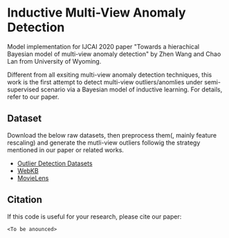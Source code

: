 # Inductive Multi-View Anomaly Detection

Model implementation for IJCAI 2020 paper "Towards a hierachical Bayesian model of multi-view anomaly detection" by Zhen Wang and Chao Lan from University of Wyoming. 

Different from all exsiting multi-view anomaly detection techniques, this work is the first attempt to detect multi-view outliers/anomlies under semi-supervised scenario via a Bayesian model of inductive learning. For details, refer to our paper. 

## Dataset
Download the below raw datasets, then preprocess them(, mainly feature rescaling) and generate the mutli-view outliers followig the strategy mentioned in our paper or related works.

- [Outlier Detection Datasets](http://http://odds.cs.stonybrook.edu/)
- [WebKB](http://lig-membres.imag.fr/grimal/data.html) 
- [MovieLens](https://grouplens.org/datasets/movielens/latest/) 

## Citation
If this code is useful for your research, please cite our paper:

    <To be anounced>

